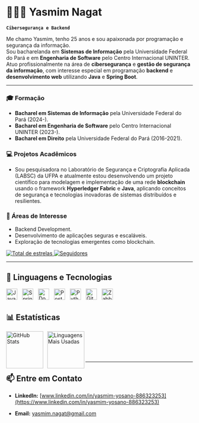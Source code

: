 # 👩🏻‍💻 Yasmim Nagat  

**`Cibersegurança e Backend`**  

Me chamo Yasmim, tenho 25 anos e sou apaixonada por programação e segurança da informação.  
Sou bacharelanda em **Sistemas de Informação** pela Universidade Federal do Pará e em **Engenharia de Software** pelo Centro Internacional UNINTER.  
Atuo profissionalmente na área de **cibersegurança** e **gestão de segurança da informação**, com interesse especial em programação **backend** e **desenvolvimento web** utilizando **Java** e **Spring Boot**.  

---

### 🎓 Formação
- **Bacharel em Sistemas de Informação** pela Universidade Federal do Pará (2024-).
- **Bacharel em Engenharia de Software** pelo Centro Internacional UNINTER (2023-).
- **Bacharel em Direito** pela Universidade Federal do Pará (2016-2021).

### 💻 Projetos Acadêmicos
- Sou pesquisadora no Laboratório de Segurança e Criptografia Aplicada (LABSC) da UFPA e atualmente estou desenvolvendo um projeto científico para modelagem e implementação de uma rede **blockchain** usando o framework **Hyperledger Fabric** e **Java**, aplicando conceitos de segurança e tecnologias inovadoras de sistemas distribuídos e resilientes.  

### 🌟 Áreas de Interesse
- Backend Development.
- Desenvolvimento de aplicações seguras e escaláveis.
- Exploração de tecnologias emergentes como blockchain.

<p align="left">  
  <a href="https://github.com/yasnagat?tab=repositories&sort=stargazers">  
    <img  
      alt="Total de estrelas"  
      title="Total de estrelas GitHub"  
      src="https://custom-icon-badges.demolab.com/github/stars/yasnagat?color=55960c&style=for-the-badge&labelColor=488207&logo=star&label=Estrelas"  
    />  
  </a>  
  <a href="https://github.com/yasnagat?tab=followers">  
    <img  
      alt="Seguidores"  
      title="Me siga no GitHub"  
      src="https://custom-icon-badges.demolab.com/github/followers/yasnagat?color=236ad3&labelColor=1155ba&style=for-the-badge&logo=github&label=Seguidores&logoColor=white"  
    />  
  </a>  
</p>  

---

## 🤖 Linguagens e Tecnologias  
<p align="left">  
<img 
  align= "left" 
  alt= "Java" 
  title= "Java" 
  width="30px" 
  style="padding-right: 10px;" 
  src="https://cdn.jsdelivr.net/gh/devicons/devicon/icons/java/java-original.svg" 
/>  

<img 
  align="left" 
  alt="Spring Boot" 
  title="Spring Boot" 
  width="30px" 
  style="padding-right: 10px;" 
  src="https://cdn.jsdelivr.net/gh/devicons/devicon/icons/spring/spring-original.svg" 
/>  

<img 
  align="left" 
  alt="Docker"
  title="Docker" 
  width="30px" 
  style="padding-right: 10px;" 
  src="https://cdn.jsdelivr.net/gh/devicons/devicon/icons/docker/docker-original.svg"
/>

<img 
  align="left" 
  alt="PostgreSQL" 
  title="PostgreSQL" 
  width="30px" 
  style="padding-right: 10px;" 
  src="https://cdn.jsdelivr.net/gh/devicons/devicon/icons/postgresql/postgresql-original.svg" 
/>

<img
  align="left" 
  alt="Python" 
  title="Python" 
  width="30px" 
  style="padding-right: 10px;" 
  src="https://cdn.jsdelivr.net/gh/devicons/devicon/icons/python/python-original.svg" 
/>

<img 
  align="left" 
  alt="Git" 
  title="Git" 
  width="30px" 
  style="padding-right: 10px;" 
  src="https://cdn.jsdelivr.net/gh/devicons/devicon/icons/git/git-original.svg" 
/>  

<img 
  align="left" 
  alt="Zabbix" 
  title="Zabbix" 
  width="30px" 
  style="padding-right: 10px;" 
  src="https://upload.wikimedia.org/wikipedia/commons/5/5d/Zabbix_logo_square.svg" 
/>
</p>  

<br></br>

## 📊 Estatísticas  
<p align="left">  
  <img  
    align="left"  
    alt="GitHub Stats"  
    height="100"  
    style="padding-right: 8px;"  
    src="https://github-readme-stats.vercel.app/api?username=yasnagat&show_icons=true&theme=tokyonight&include_all_commits=true&locale=pt-br"  
  />  
</p>  
<p align="left">  
  <img  
    align="left"  
    alt="Linguagens Mais Usadas"  
    height="100"  
    src="https://github-readme-stats.vercel.app/api/top-langs/?username=yasnagat&theme=tokyonight&layout=compact&custom_title=Linguagens&langs_count=6"  
  />  
</p>  

<br></br><br></br>

---

## 📫 Entre em Contato  
<p align="left">    
  
- **LinkedIn:** [www.linkedin.com/in/yasmim-yosano-886323253](https://www.linkedin.com/in/yasmim-yosano-886323253)
  
- **Email:** yasmim.nagat@gmail.com  
</p>  
